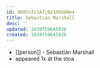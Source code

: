 ```yaml
---
id: d68Cn3i1AJjBz1dXoUWe4
title: Sebastian Marshall
desc: ''
updated: 1639759645926
created: 1639759645926
---
```



- [[person]] - Sebastian Marshall
- appeared 1x at the stoa
